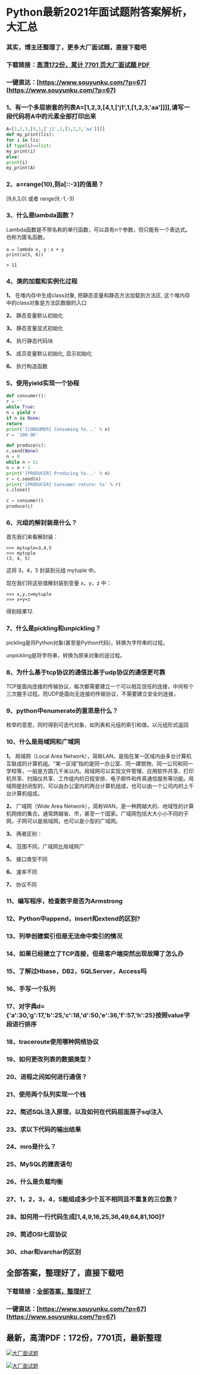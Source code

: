 # Python最新2021年面试题附答案解析，大汇总

### 其实，博主还整理了，更多大厂面试题，直接下载吧

### 下载链接：[高清172份，累计 7701 页大厂面试题  PDF](https://www.souyunku.com/?p=67)

### 一键直达：[https://www.souyunku.com/?p=67](https://www.souyunku.com/?p=67)



### 1、有一个多层嵌套的列表A=[1,2,3,[4,1,['j1',1,[1,2,3,'aa']]]],请写一段代码将A中的元素全部打印出来

```python
A=[1,2,3,[4,1,['j1',1,[1,2,3,'aa']]]]
def my_print(lis):
for i in lis:
if type(i)==list:
my_print(i)
else:
print(i)
my_print(A)
```


### 2、a=range(10),则a[::-3]的值是？

[9,6,3,0] 或者 range(9,-1,-3)


### 3、什么是lambda函数？

Lambda函数是不带名称的单行函数，可以具有n个参数，但只能有一个表达式。也称为匿名函数。

```
a = lambda x, y：x + y 
print(a(5, 6))

> 11
```


### 4、类的加载和实例化过程

**1、** 在堆内存中生成class对象, 把静态变量和静态方法加载到方法区, 这个堆内存中的class对象是方法区数据的入口

**2、** 静态变量默认初始化

**3、** 静态变量显式初始化

**4、** 执行静态代码块

**5、** 成员变量默认初始化, 显示初始化

**6、** 执行构造函数


### 5、使用yield实现一个协程

```python
def consumer():
r = ''
while True:
n = yield r
if n is None:
return
print('[CONSUMER] Consuming %s...' % n)
r = '200 OK'

def produce(c):
c.send(None)
n = 0
while n < 5:
n = n + 1
print('[PRODUCER] Producing %s...' % n)
r = c.send(n)
print('[PRODUCER] Consumer return: %s' % r)
c.close()

c = consumer()
produce(c)
```


### 6、元组的解封装是什么？

首先我们来看解封装：

```
>>> mytuple=3,4,5
>>> mytuple
(3, 4, 5)
```

这将 3，4，5 封装到元组 mytuple 中。

现在我们将这些值解封装到变量 x，y，z 中：

```
>>> x,y,z=mytuple
>>> x+y+z
```

得到结果12.


### 7、什么是pickling和unpickling？

pickling是将Python对象(甚至是Python代码)，转换为字符串的过程。

unpickling是将字符串，转换为原来对象的逆过程。


### 8、为什么基于tcp协议的通信比基于udp协议的通信更可靠

TCP是面向连接的传输协议，每次都需要建立一个可以相互信任的连接，中间有个三次握手过程。而UDP是面向无连接的传输协议，不需要建立安全的连接，


### 9、python中enumerate的意思是什么？

枚举的意思，同时得到可迭代对象，如列表和元组的索引和值，以元组形式返回


### 10、什么是局域网和广域网

**1、** 局域网（Local Area Network），简称LAN，是指在某一区域内由多台计算机互联成的计算机组。“某一区域”指的是同一办公室、同一建筑物、同一公司和同一学校等，一般是方圆几千米以内。局域网可以实现文件管理、应用软件共享、打印机共享、扫描仪共享、工作组内的日程安排、电子邮件和传真通信服务等功能。局域网是封闭型的，可以由办公室内的两台计算机组成，也可以由一个公司内的上千台计算机组成。

**2、** 广域网（Wide Area Network），简称WAN，是一种跨越大的、地域性的计算机网络的集合。通常跨越省、市，甚至一个国家。广域网包括大大小小不同的子网，子网可以是局域网，也可以是小型的广域网。

**3、** 两者区别：

**4、** 范围不同，广域网比局域网广

**5、** 接口类型不同

**6、** 速率不同

**7、** 协议不同


### 11、编写程序，检查数字是否为Armstrong
### 12、Python中append，insert和extend的区别?
### 13、列举创建索引但是无法命中索引的情况
### 14、如果已经建立了TCP连接，但是客户端突然出现故障了怎么办
### 15、了解过Hbase，DB2，SQLServer，Access吗
### 16、手写一个队列
### 17、对字典d={'a':30,'g':17,'b':25,'c':18,'d':50,'e':36,'f':57,'h':25}按照value字段进行排序
### 18、traceroute使用哪种网络协议
### 19、如何更改列表的数据类型？
### 20、进程之间如何进行通信？
### 21、使用两个队列实现一个栈
### 22、简述SQL注入原理，以及如何在代码层面房子sql注入
### 23、求以下代码的输出结果
### 24、mro是什么？
### 25、MySQL的建表语句
### 26、什么是负载均衡
### 27、1，2，3，4，5能组成多少个互不相同且不重复的三位数？
### 28、如何用一行代码生成[1,4,9,16,25,36,49,64,81,100]?
### 29、简述OSI七层协议
### 30、char和varchar的区别




## 全部答案，整理好了，直接下载吧

### 下载链接：[全部答案，整理好了](https://www.souyunku.com/?p=67)

### 一键直达：[https://www.souyunku.com/?p=67](https://www.souyunku.com/?p=67)


## 最新，高清PDF：172份，7701页，最新整理

[![大厂面试题](https://www.souyunku.com/wp-content/uploads/weixin/mst.png "架构师专栏")](https://www.souyunku.com/wp-content/uploads/weixin/githup-weixin.png "架构师专栏")

[![大厂面试题](https://www.souyunku.com/wp-content/uploads/weixin/githup-weixin.png "架构师专栏")](https://www.souyunku.com/wp-content/uploads/weixin/githup-weixin.png "架构师专栏")
